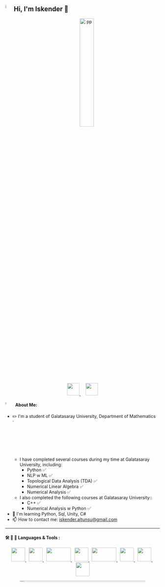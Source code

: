 ## <img src="https://user-images.githubusercontent.com/86206193/232364595-00b54c1f-9edc-4557-88ea-4385c783a24d.png" alt="Intro GIF" align="left" width="5%" />Hi, I'm Iskender :wave:

<p align="center">
  <img src="https://user-images.githubusercontent.com/86206193/232364944-5d0d616b-b6db-46dd-a6a1-103fafab0ed2.jpg" alt="pp" width="30%" />
</p>

<p align="center">
  <a href="https://www.linkedin.com/in/iskender-altunsu-94550b1b7/">
    <img src="https://user-images.githubusercontent.com/86206193/232367943-f9105eba-d450-4f32-8969-9db00b53a697.png" width="40" height="40">
  </a>
  &nbsp;&nbsp;&nbsp;
  <a href="https://www.instagram.com/iskenderaltns/">
    <img src="https://user-images.githubusercontent.com/86206193/232368235-91c8bfb3-ed56-40cc-bab8-645bc9768632.png" width="40" height="40">
  </a>
</p>

#### <img src="https://user-images.githubusercontent.com/86206193/232363476-3083bfdf-61a2-4525-888a-9472e0544666.gif" alt="Intro GIF" align="left" width="4%" />  &nbsp;&nbsp; About Me:
- :pencil2: I'm a student of Galatasaray University, Department of Mathematics <img src="https://user-images.githubusercontent.com/86206193/232371252-f0d66d93-7a19-4c05-9f0c-953c46cad711.gif" alt="Intro GIF" width="3%" />
  - I have completed several courses during my time at Galatasaray University, including:
    - Python :white_check_mark:
    - NLP w ML :white_check_mark:
    - Topological Data Analysis (TDA) :white_check_mark:
    - Numerical Linear Algebra :white_check_mark:
    - Numerical Analysis :white_check_mark:
  - I also completed the following courses at Galatasaray University::
    - C++ :white_check_mark:
    - Numerical Analysis w Python :white_check_mark:
- :baby: I'm learning Python, Sql, Unity, C#
- :mailbox: How to contact me: [iskender.altunsu@gmail.com](mailto:iskender.altunsu@gmail.com)


---- 
#### :hammer_and_wrench: :test_tube: :telescope: Languages & Tools : 


<p align="center">
  <a href="https://www.python.org/">
    <img src="https://user-images.githubusercontent.com/86206193/232379892-b755dba3-d9d8-4503-b219-6c9ab11d7322.png" width="45" height="45">
  </a>
  &nbsp;
  <a href="https://cplusplus.com/">
    <img src="https://user-images.githubusercontent.com/86206193/232380012-5714f12c-6ec5-464e-80d8-da8682f7dab8.png" width="45" height="45">
  </a>
  &nbsp;
  <a href="https://www.latex-project.org/">
    <img src="https://user-images.githubusercontent.com/86206193/232381362-0a8c6966-3d9d-40a0-982d-1bb365875de3.png" width="80" height="45">
  </a>
  &nbsp;
  <a href="https://opencv.org/">
    <img src="https://user-images.githubusercontent.com/86206193/232380529-f03a7617-61f7-445b-8be5-f88eac079b7d.png" width="45" height="45">
  </a>
  &nbsp;
  <a href="https://unity.com/">
    <img src="https://user-images.githubusercontent.com/86206193/232381481-4316789e-7dec-4eef-9aa9-43b723d0a7a5.png" width="80" height="45">
  </a>
  &nbsp;
  <a href="https://azure.microsoft.com/en-gb/products/azure-sql/managed-instance/?&ef_id=_k_CjwKCAjwue6hBhBVEiwA9YTx8Kq2BZztInbIz4PY9sRToZ3D_vcdeA_Bnz7dW9Thx1YE9NoGLbcy2RoCjs0QAvD_BwE_k_&OCID=AIDcmmyckrgvvo_SEM__k_CjwKCAjwue6hBhBVEiwA9YTx8Kq2BZztInbIz4PY9sRToZ3D_vcdeA_Bnz7dW9Thx1YE9NoGLbcy2RoCjs0QAvD_BwE_k_&gclid=CjwKCAjwue6hBhBVEiwA9YTx8Kq2BZztInbIz4PY9sRToZ3D_vcdeA_Bnz7dW9Thx1YE9NoGLbcy2RoCjs0QAvD_BwE">
    <img src="https://user-images.githubusercontent.com/86206193/232380776-0f3322e1-31f5-4ef8-a842-a558edebc3bd.png" width="45" height="45">
  </a>
  &nbsp;
  <a href="https://www.jetbrains.com/pycharm/">
    <img src="https://user-images.githubusercontent.com/86206193/232381019-be9521c4-d574-4752-9962-83822e2fc803.png" width="45" height="45">
  </a>
  &nbsp;
  <a href="https://code.visualstudio.com/">
    <img src="https://user-images.githubusercontent.com/86206193/232381138-cb81a491-5a90-4db7-b596-a67126a54abb.png" width="45" height="45">
  </a>
</p>







<p align="center">
  <img src="https://user-images.githubusercontent.com/86206193/232378874-2df0f279-3c8d-4b50-9aff-6bc050788fef.png" alt="pp" width="90%" height="1%" />
</p>





